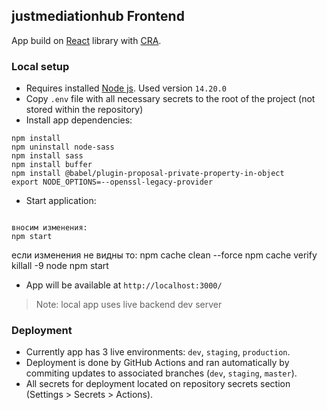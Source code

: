 ## justmediationhub Frontend

App build on [React](https://github.com/facebook/react) library with [CRA](https://github.com/facebook/create-react-app).

### Local setup

- Requires installed [Node js](https://nodejs.org/en/). Used version `14.20.0`
- Copy `.env` file with all necessary secrets to the root of the project (not stored within the repository)
- Install app dependencies:

```
npm install
npm uninstall node-sass
npm install sass
npm install buffer
npm install @babel/plugin-proposal-private-property-in-object
export NODE_OPTIONS=--openssl-legacy-provider
```

- Start application:

```

вносим изменения:
npm start
```

если изменения не видны то:
npm cache clean --force
npm cache verify
killall -9 node
npm start

- App will be available at `http://localhost:3000/`

> Note: local app uses live backend dev server

### Deployment

- Currently app has 3 live environments: `dev`, `staging`, `production`.
- Deployment is done by GitHub Actions and ran automatically by commiting updates to associated branches (`dev`, `staging`, `master`).
- All secrets for deployment located on repository secrets section (Settings > Secrets > Actions).
